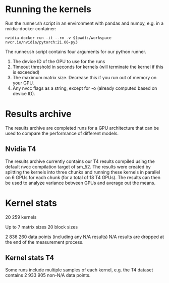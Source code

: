 # Running the kernels
Run the runner.sh script in an environment with pandas and numpy,
e.g. in a nvidia-docker container:

`nvidia-docker run -it --rm -v $(pwd):/workspace nvcr.io/nvidia/pytorch:21.06-py3`

The runner.sh script contains four arguments for our python runner.
1. The device ID of the GPU to use for the runs
2. Timeout threshold in seconds for kernels (will terminate the kernel if this is exceeded) 
3. The maximum matrix size. Decrease this if you run out of memory on your GPU.
4. Any nvcc flags as a string, except for -o (already computed based on device ID).

# Results archive
The results archive are completed runs for a GPU architecture that can be used to compare the performance of different models.

## Nvidia T4
The results archive currently contains our T4 results compiled using the default nvcc compilation target of sm_52. The results were created by splitting the kernels into three chunks and running these kernels in parallel on 6 GPUs for each chunk (for a total of 18 T4 GPUs). The results can then be used to analyze variance between GPUs and average out the means.


# Kernel stats
20 259 kernels

Up to 7 matrix sizes
20 block sizes

2 836 260 data points (including any N/A results)
N/A results are dropped at the end of the measurement process.

## Kernel stats T4
Some runs include multiple samples of each kernel, e.g. the T4 dataset contains 2 933 905 non-N/A data points.
